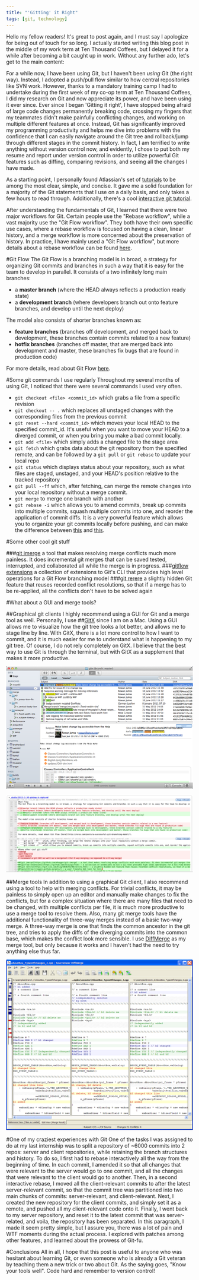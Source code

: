 ```yaml
---
title: "'Gitting' it Right"
tags: [git, technology]
---
```


Hello my fellow readers! It's great to post again, and I must say I apologize for being out of touch for so long. I actually started writing this blog post in the middle of my work term at Ten Thousand Coffees, but I delayed it for a while after becoming a bit caught up in work. Without any further ado, let's get to the main content:

For a while now, I have been using Git, but I haven't been _using_ Git (the right way). Instead, I adopted a push/pull flow similar to how central repositories like SVN work. However, thanks to a mandatory training camp I had to undertake during the first week of my co-op term at Ten Thousand Coffees, I did my research on Git and now appreciate its power, and have been using it ever since. Ever since I began 'Gitting it right', I have stopped being afraid of large code changes permanently breaking code, crossing my fingers that my teammates didn't make painfully conflicting changes, and working on multiple different features at once. Instead, Git has significantly improved my programming productivity and helps me dive into problems with the confidence that I can easily navigate around the Git tree and rollback/jump through different stages in the commit history. In fact, I am terrified to write anything without version control now, and evidently, I chose to put both my resume and report under version control in order to utilize powerful Git features such as diffing, comparing revisions, and seeing all the changes I have made.

As a starting point, I personally found Atlassian's set of [tutorials](https://www.atlassian.com/git/tutorials/) to be among the most clear, simple, and concise. It gave me a solid foundation for a majority of the Git statements that I use on a daily basis, and only takes a few hours to read through. Additionally, there's a cool [interactive git tutorial](http://pcottle.github.io/learnGitBranching/).

After understanding the fundamentals of Git, I learned that there were two major workflows for Git. Certain people use the "Rebase workflow", while a vast majority use the "Git Flow workflow". They both have their own specific use cases, where a rebase workflow is focused on having a clean, linear history, and a merge workflow is more concerned about the preservation of history. In practice, I have mainly used a "Git Flow workflow", but more details about a rebase workflow can be found [here](http://randyfay.com/content/rebase-workflow-git).

#Git Flow
The Git Flow is a branching model is in broad, a strategy for organizing Git commits and branches in such a way that it is easy for the team to develop in parallel. It consists of a two infinitely long main branches:

- a **master branch** (where the HEAD always reflects a production ready state)
- a **development branch** (where developers branch out onto feature branches, and develop until the next deploy)

The model also consists of shorter branches known as:

- **feature branches** (branches off development, and merged back to development, these branches contain commits related to a new feature)
- **hotfix branches** (branches off master, that are merged back into development and master, these branches fix bugs that are found in production code)

For more details, read about Git Flow [here](http://nvie.com/posts/a-successful-git-branching-model/).

#Some git commands I use regularly
Throughout my several months of using Git, I noticed that there were several commands I used very often.

- ```git checkout <file> <commit_id>``` which grabs a file from a specific revision
- ```git checkout -- .``` which replaces all unstaged changes with the corresponding files from the previous commit
- ```git reset --hard <commit_id>``` which moves your local HEAD to the specified commit_id. It's useful when you want to move your HEAD to a diverged commit, or when you bring you make a bad commit locally.
- ```git add <file>``` which simply adds a changed file to the stage area
- ```git fetch``` which grabs data about the git repository from the specified remote, and can be followed by a ```git pull``` or ```git rebase``` to update your local repo
- ```git status``` which displays status about your repository, such as what files are staged, unstaged, and your HEAD's position relative to the tracked repository
- ```git pull --ff``` which, after fetching, can merge the remote changes into your local repository without a merge commit.
- ```git merge``` to merge one branch with another
- ```git rebase -i``` which allows you to amend commits, break up commits into multiple commits, squash multiple commits into one, and reorder the application of commit diffs. It is a very powerful feature which allows you to organize your git commits locally before pushing, and can make the difference between [this](../images/in_post_images/clean-git-tree.png) and [this](../images/in_post_images/messy-git-tree.png).

#Some other cool git stuff

###[git imerge](https://github.com/mhagger/git-imerge)
a tool that makes resolving merge conflicts much more painless. It does incremental git merges that can be saved tested, interrupted, and collaborated all while the merge is in progress.
###[gitflow extensions](https://github.com/nvie/gitflow)
a collection of extensions to Git's CLI that provides high level operations for a Git Flow branching model
###[git rerere](https://git-scm.com/blog/2010/03/08/rerere.html)
a slightly hidden Git feature that reuses recorded conflict resolutions, so that if a merge has to be re-applied, all the conflicts don't have to be solved again

#What about a GUI and merge tools?

##Graphical git clients
I highly recommend using a GUI for Git and a merge tool as well. Personally, I use ##[GitX](http://rowanj.github.io/gitx/) since I am on a Mac. Using a GUI allows me to visualize how the git tree looks a lot better, and allows me to stage line by line. With GitX, there is a lot more control to how I want to commit, and it is much easier for me to understand what is happening to my git tree. Of course, I do not rely completely on GitX. I believe that the best way to use Git is through the terminal, but with GitX as a supplement that makes it more productive.

![Tree View](../images/in_post_images/gitx-tree-view.png)

![Stage View](../images/in_post_images/gitx-stage-view.png)

##Merge tools
In addition to using a graphical Git client, I also recommend using a tool to help with merging conflicts. For trivial conflicts, it may be painless to simply open up an editor and manually make changes to fix the conflicts, but for a complex situation where there are many files that need to be changed, with multiple conflicts per file, it is much more productive to use a merge tool to resolve them. Also, many git merge tools have the additional functionality of three-way merges instead of a basic two-way merge. A three-way merge is one that finds the common ancestor in the git tree, and tries to apply the diffs of the diverging commits into the common base, which makes the conflict look more sensible. I use [DiffMerge](https://sourcegear.com/diffmerge/) as my merge tool, but only because it works and I haven't had the need to try anything else thus far.

![Diffmerge](../images/in_post_images/diffmerge-3-way.png)

#One of my craziest experiences with Git
One of the tasks I was assigned to do at my last internship was to split a repository of ~6000 commits into 2 repos: server and client repositories, while retaining the branch structures and history. To do so, I first had to rebase interactively all the way from the beginning of time. In each commit, I amended it so that all changes that were relevant to the server would go to one commit, and all the changes that were relevant to the client would go to another. Then, in a second interactive rebase, I moved all the client-relevant commits to after the latest server-relevant commit, so that the commit tree was partitioned into two main chunks of commits: server-relevant, and client-relevant. Next, I created the new repository for the client commits, and simply set it as a remote, and pushed all my client-relevant code onto it. Finally, I went back to my server repository, and reset it to the latest commit that was server-related, and voila, the repository has been separated. In this paragraph, I made it seem pretty simple, but I assure you, there was a lot of pain and WTF moments during the actual process. I explored with patches among other features, and learned about the prowess of Git-fu.

#Conclusions
All in all, I hope that this post is useful to anyone who was hesitant about learning Git, or even someone who is already a Git veteran by teaching them a new trick or two about Git. As the saying goes, "Know your tools well". Code hard and remember to version control!
<!--end-->
